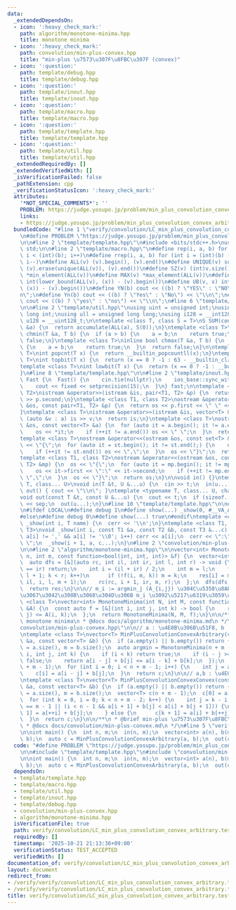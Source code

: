```yaml
---
data:
  _extendedDependsOn:
  - icon: ':heavy_check_mark:'
    path: algorithm/monotone-minima.hpp
    title: monotone minima
  - icon: ':heavy_check_mark:'
    path: convolution/min-plus-convex.hpp
    title: "min-plus \u7573\u307F\u8FBC\u307F (convex)"
  - icon: ':question:'
    path: template/debug.hpp
    title: template/debug.hpp
  - icon: ':question:'
    path: template/inout.hpp
    title: template/inout.hpp
  - icon: ':question:'
    path: template/macro.hpp
    title: template/macro.hpp
  - icon: ':question:'
    path: template/template.hpp
    title: template/template.hpp
  - icon: ':question:'
    path: template/util.hpp
    title: template/util.hpp
  _extendedRequiredBy: []
  _extendedVerifiedWith: []
  _isVerificationFailed: false
  _pathExtension: cpp
  _verificationStatusIcon: ':heavy_check_mark:'
  attributes:
    '*NOT_SPECIAL_COMMENTS*': ''
    PROBLEM: https://judge.yosupo.jp/problem/min_plus_convolution_convex_arbitrary
    links:
    - https://judge.yosupo.jp/problem/min_plus_convolution_convex_arbitrary
  bundledCode: "#line 1 \"verify/convolution/LC_min_plus_convolution_convex_arbitrary.test.cpp\"\
    \n#define PROBLEM \"https://judge.yosupo.jp/problem/min_plus_convolution_convex_arbitrary\"\
    \n\n#line 2 \"template/template.hpp\"\n#include <bits/stdc++.h>\nusing namespace\
    \ std;\n\n#line 2 \"template/macro.hpp\"\n#define rep(i, a, b) for (int i = (a);\
    \ i < (int)(b); i++)\n#define rrep(i, a, b) for (int i = (int)(b) - 1; i >= (a);\
    \ i--)\n#define ALL(v) (v).begin(), (v).end()\n#define UNIQUE(v) sort(ALL(v)),\
    \ (v).erase(unique(ALL(v)), (v).end())\n#define SZ(v) (int)v.size()\n#define MIN(v)\
    \ *min_element(ALL(v))\n#define MAX(v) *max_element(ALL(v))\n#define LB(v, x)\
    \ int(lower_bound(ALL(v), (x)) - (v).begin())\n#define UB(v, x) int(upper_bound(ALL(v),\
    \ (x)) - (v).begin())\n#define YN(b) cout << ((b) ? \"YES\" : \"NO\") << \"\\\
    n\";\n#define Yn(b) cout << ((b) ? \"Yes\" : \"No\") << \"\\n\";\n#define yn(b)\
    \ cout << ((b) ? \"yes\" : \"no\") << \"\\n\";\n#line 6 \"template/template.hpp\"\
    \n\n#line 2 \"template/util.hpp\"\nusing uint = unsigned int;\nusing ll = long\
    \ long int;\nusing ull = unsigned long long;\nusing i128 = __int128_t;\nusing\
    \ u128 = __uint128_t;\n\ntemplate <class T, class S = T>\nS SUM(const vector<T>\
    \ &a) {\n  return accumulate(ALL(a), S(0));\n}\ntemplate <class T>\ninline bool\
    \ chmin(T &a, T b) {\n  if (a > b) {\n    a = b;\n    return true;\n  }\n  return\
    \ false;\n}\ntemplate <class T>\ninline bool chmax(T &a, T b) {\n  if (a < b)\
    \ {\n    a = b;\n    return true;\n  }\n  return false;\n}\n\ntemplate <class\
    \ T>\nint popcnt(T x) {\n  return __builtin_popcountll(x);\n}\ntemplate <class\
    \ T>\nint topbit(T x) {\n  return (x == 0 ? -1 : 63 - __builtin_clzll(x));\n}\n\
    template <class T>\nint lowbit(T x) {\n  return (x == 0 ? -1 : __builtin_ctzll(x));\n\
    }\n#line 8 \"template/template.hpp\"\n\n#line 2 \"template/inout.hpp\"\nstruct\
    \ Fast {\n  Fast() {\n    cin.tie(nullptr);\n    ios_base::sync_with_stdio(false);\n\
    \    cout << fixed << setprecision(15);\n  }\n} fast;\n\ntemplate <class T1, class\
    \ T2>\nistream &operator>>(istream &is, pair<T1, T2> &p) {\n  return is >> p.first\
    \ >> p.second;\n}\ntemplate <class T1, class T2>\nostream &operator<<(ostream\
    \ &os, const pair<T1, T2> &p) {\n  return os << p.first << \" \" << p.second;\n\
    }\ntemplate <class T>\nistream &operator>>(istream &is, vector<T> &a) {\n  for\
    \ (auto &v : a) is >> v;\n  return is;\n}\ntemplate <class T>\nostream &operator<<(ostream\
    \ &os, const vector<T> &a) {\n  for (auto it = a.begin(); it != a.end();) {\n\
    \    os << *it;\n    if (++it != a.end()) os << \" \";\n  }\n  return os;\n}\n\
    template <class T>\nostream &operator<<(ostream &os, const set<T> &st) {\n  os\
    \ << \"{\";\n  for (auto it = st.begin(); it != st.end();) {\n    os << *it;\n\
    \    if (++it != st.end()) os << \",\";\n  }\n  os << \"}\";\n  return os;\n}\n\
    template <class T1, class T2>\nostream &operator<<(ostream &os, const map<T1,\
    \ T2> &mp) {\n  os << \"{\";\n  for (auto it = mp.begin(); it != mp.end();) {\n\
    \    os << it->first << \":\" << it->second;\n    if (++it != mp.end()) os <<\
    \ \",\";\n  }\n  os << \"}\";\n  return os;\n}\n\nvoid in() {}\ntemplate <typename\
    \ T, class... U>\nvoid in(T &t, U &...u) {\n  cin >> t;\n  in(u...);\n}\nvoid\
    \ out() { cout << \"\\n\"; }\ntemplate <typename T, class... U, char sep = ' '>\n\
    void out(const T &t, const U &...u) {\n  cout << t;\n  if (sizeof...(u)) cout\
    \ << sep;\n  out(u...);\n}\n#line 10 \"template/template.hpp\"\n\n#line 2 \"template/debug.hpp\"\
    \n#ifdef LOCAL\n#define debug 1\n#define show(...) _show(0, #__VA_ARGS__, __VA_ARGS__)\n\
    #else\n#define debug 0\n#define show(...) true\n#endif\ntemplate <class T>\nvoid\
    \ _show(int i, T name) {\n  cerr << '\\n';\n}\ntemplate <class T1, class T2, class...\
    \ T3>\nvoid _show(int i, const T1 &a, const T2 &b, const T3 &...c) {\n  for (;\
    \ a[i] != ',' && a[i] != '\\0'; i++) cerr << a[i];\n  cerr << \":\" << b << \"\
    \ \";\n  _show(i + 1, a, c...);\n}\n#line 2 \"convolution/min-plus-convex.hpp\"\
    \n\n#line 2 \"algorithm/monotone-minima.hpp\"\n\nvector<int> MonotoneMinima(int\
    \ n, int m, const function<bool(int, int, int)> &f) {\n  vector<int> res(n);\n\
    \  auto dfs = [&](auto rc, int il, int ir, int l, int r) -> void {\n    if (il\
    \ == ir) return;\n    int i = (il + ir) / 2;\n    int m = l;\n    for (int k =\
    \ l + 1; k < r; k++)\n      if (!f(i, m, k)) m = k;\n    res[i] = m;\n    rc(rc,\
    \ il, i, l, m + 1);\n    rc(rc, i + 1, ir, m, r);\n  };\n  dfs(dfs, 0, n, 0, m);\n\
    \  return res;\n}\n\n// m_i := argmin_j (A_{i,j}) \u304C\u5358\u8ABF\u5897\u52A0\
    \u3067\u3042\u308B\u3068\u304D\u306B m_i \u3092\u5217\u6319\u3059\u308B\ntemplate\
    \ <class T>\nvector<int> MonotoneMinima(int N, int M, const function<T(int, int)>\
    \ &A) {\n  const auto f = [&](int i, int j, int k) -> bool {\n    return A(i,\
    \ j) <= A(i, k);\n  };\n  return MonotoneMinima(N, M, f);\n}\n\n/**\n * @brief\
    \ monotone minima\n * @docs docs/algorithm/monotone-minima.md\n */\n#line 4 \"\
    convolution/min-plus-convex.hpp\"\n\n// a : \u4E0B\u306B\u51F8, b : \u81EA\u7531\
    \ntemplate <class T>\nvector<T> MinPlusConvolutionConvexArbitrary(const vector<T>\
    \ &a, const vector<T> &b) {\n  if (a.empty() || b.empty()) return {};\n  int n\
    \ = a.size(), m = b.size();\n  auto argmin = MonotoneMinima(n + m - 1, m, [&](int\
    \ i, int j, int k) {\n    if (i < k) return true;\n    if (i - j >= n) return\
    \ false;\n    return a[i - j] + b[j] <= a[i - k] + b[k];\n  });\n  vector<T> c(n\
    \ + m - 1);\n  for (int i = 0; i < n + m - 1; i++) {\n    int j = argmin[i];\n\
    \    c[i] = a[i - j] + b[j];\n  }\n  return c;\n}\n\n// a,b : \u4E0B\u306B\u51F8\
    \ntemplate <class T>\nvector<T> MinPlusConvolutionConvexConvex(const vector<T>\
    \ &a, const vector<T> &b) {\n  if (a.empty() || b.empty()) return {};\n  int n\
    \ = a.size(), m = b.size();\n  vector<T> c(n + m - 1);\n  c[0] = a[0] + b[0];\n\
    \  for (int k = 0, i = 0; k < n + m - 2; k++) {\n    int j = k - i;\n    if (j\
    \ == m - 1 || (i < n - 1 && a[i + 1] + b[j] < a[i] + b[j + 1])) {\n      c[k +\
    \ 1] = a[++i] + b[j];\n    } else {\n      c[k + 1] = a[i] + b[++j];\n    }\n\
    \  }\n  return c;\n}\n\n/**\n * @brief min-plus \u7573\u307F\u8FBC\u307F (convex)\n\
    \ * @docs docs/convolution/min-plus-convex.md\n */\n#line 5 \"verify/convolution/LC_min_plus_convolution_convex_arbitrary.test.cpp\"\
    \n\nint main() {\n  int n, m;\n  in(n, m);\n  vector<int> a(n), b(m);\n  in(a,\
    \ b);\n  auto c = MinPlusConvolutionConvexArbitrary(a, b);\n  out(c);\n}\n"
  code: "#define PROBLEM \"https://judge.yosupo.jp/problem/min_plus_convolution_convex_arbitrary\"\
    \n\n#include \"template/template.hpp\"\n#include \"convolution/min-plus-convex.hpp\"\
    \n\nint main() {\n  int n, m;\n  in(n, m);\n  vector<int> a(n), b(m);\n  in(a,\
    \ b);\n  auto c = MinPlusConvolutionConvexArbitrary(a, b);\n  out(c);\n}"
  dependsOn:
  - template/template.hpp
  - template/macro.hpp
  - template/util.hpp
  - template/inout.hpp
  - template/debug.hpp
  - convolution/min-plus-convex.hpp
  - algorithm/monotone-minima.hpp
  isVerificationFile: true
  path: verify/convolution/LC_min_plus_convolution_convex_arbitrary.test.cpp
  requiredBy: []
  timestamp: '2025-10-21 21:13:36+09:00'
  verificationStatus: TEST_ACCEPTED
  verifiedWith: []
documentation_of: verify/convolution/LC_min_plus_convolution_convex_arbitrary.test.cpp
layout: document
redirect_from:
- /verify/verify/convolution/LC_min_plus_convolution_convex_arbitrary.test.cpp
- /verify/verify/convolution/LC_min_plus_convolution_convex_arbitrary.test.cpp.html
title: verify/convolution/LC_min_plus_convolution_convex_arbitrary.test.cpp
---
```

